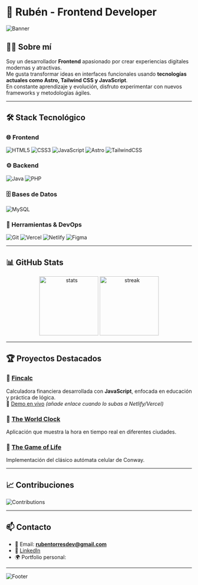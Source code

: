 # 🚀 Rubén - Frontend Developer

![Banner](https://capsule-render.vercel.app/api?type=waving&color=0:2C5364,100:0F2027&height=180&section=header&text=👋%20Hola,%20soy%20Rubén!&fontSize=36&fontColor=fff&animation=fadeIn)

## 👨‍💻 Sobre mí
Soy un desarrollador **Frontend** apasionado por crear experiencias digitales modernas y atractivas.  
Me gusta transformar ideas en interfaces funcionales usando **tecnologías actuales como Astro, Tailwind CSS y JavaScript**.  
En constante aprendizaje y evolución, disfruto experimentar con nuevos frameworks y metodologías ágiles.  

---

## 🛠️ Stack Tecnológico

### 🌐 Frontend
![HTML5](https://img.shields.io/badge/HTML5-E34F26?style=for-the-badge&logo=html5&logoColor=white)
![CSS3](https://img.shields.io/badge/CSS3-1572B6?style=for-the-badge&logo=css3&logoColor=white)
![JavaScript](https://img.shields.io/badge/JavaScript-323330?style=for-the-badge&logo=javascript&logoColor=F7DF1E)
![Astro](https://img.shields.io/badge/Astro-FF5A03?style=for-the-badge&logo=astro&logoColor=white)
![TailwindCSS](https://img.shields.io/badge/TailwindCSS-38B2AC?style=for-the-badge&logo=tailwind-css&logoColor=white)

### ⚙️ Backend  
![Java](https://img.shields.io/badge/Java-ED8B00?style=for-the-badge&logo=openjdk&logoColor=white)
![PHP](https://img.shields.io/badge/PHP-777BB4?style=for-the-badge&logo=php&logoColor=white)

### 🗄️ Bases de Datos
![MySQL](https://img.shields.io/badge/MySQL-005C84?style=for-the-badge&logo=mysql&logoColor=white)

### 🔧 Herramientas & DevOps
![Git](https://img.shields.io/badge/GIT-E44C30?style=for-the-badge&logo=git&logoColor=white)
![Vercel](https://img.shields.io/badge/Vercel-000000?style=for-the-badge&logo=vercel&logoColor=white)
![Netlify](https://img.shields.io/badge/Netlify-00C7B7?style=for-the-badge&logo=netlify&logoColor=white)
![Figma](https://img.shields.io/badge/Figma-F24E1E?style=for-the-badge&logo=figma&logoColor=white)

---

## 📊 GitHub Stats
<p align="center">
  <img src="https://github-readme-stats.vercel.app/api?username=n3brrr&show_icons=true&theme=radical" alt="stats" height="160"/>
  <img src="https://github-readme-streak-stats.herokuapp.com/?user=n3brrr&theme=radical" alt="streak" height="160"/>
</p>

---

## 🏆 Proyectos Destacados
### 🔹 [Fincalc](https://github.com/n3brrr/fincalc)
Calculadora financiera desarrollada con **JavaScript**, enfocada en educación y práctica de lógica.  
🔗 [Demo en vivo](#) *(añade enlace cuando lo subas a Netlify/Vercel)*  

### 🔹 [The World Clock](https://github.com/n3brrr/The-World-Clock)
Aplicación que muestra la hora en tiempo real en diferentes ciudades.  

### 🔹 [The Game of Life](https://github.com/n3brrr/The-game-of-Live)
Implementación del clásico autómata celular de Conway.  

---

## 📈 Contribuciones
![Contributions](https://github-readme-activity-graph.vercel.app/graph?username=n3brrr&theme=react-dark&hide_border=true&area=true)

---

## 📫 Contacto
- 📧 Email: **rubentorresdev@gmail.com**
- 💼 [LinkedIn](https://www.linkedin.com/in/rubentorresdev/) 
- 🌍 Portfolio personal: 

---

![Footer](https://capsule-render.vercel.app/api?type=waving&color=0:0F2027,100:2C5364&height=100&section=footer)
